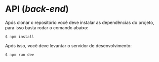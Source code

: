 # API (_back-end_)

Após clonar o repositório você deve instalar as dependências do projeto, para isso basta rodar o comando abaixo:
```
$ npm install
```
Após isso, você deve levantar o servidor de desenvolvimento:
```
$ npm run dev
```